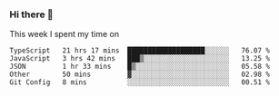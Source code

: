 ### Hi there 👋

<!--
**qiruohan/qiruohan** is a ✨ _special_ ✨ repository because its `README.md` (this file) appears on your GitHub profile.

Here are some ideas to get you started:

- 🔭 I’m currently working on ...
- 🌱 I’m currently learning ...
- 👯 I’m looking to collaborate on ...
- 🤔 I’m looking for help with ...
- 💬 Ask me about ...
- 📫 How to reach me: ...
- 😄 Pronouns: ...
- ⚡ Fun fact: ...
-->

This week I spent my time on 
<!--START_SECTION:waka-->
```text
TypeScript   21 hrs 17 mins  ███████████████████░░░░░░   76.07 % 
JavaScript   3 hrs 42 mins   ███▒░░░░░░░░░░░░░░░░░░░░░   13.25 % 
JSON         1 hr 33 mins    █▒░░░░░░░░░░░░░░░░░░░░░░░   05.58 % 
Other        50 mins         ▓░░░░░░░░░░░░░░░░░░░░░░░░   02.98 % 
Git Config   8 mins          ░░░░░░░░░░░░░░░░░░░░░░░░░   00.51 % 
```
<!--END_SECTION:waka-->
